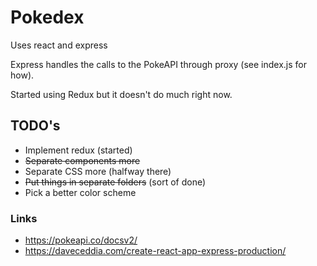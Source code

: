 # Pokedex
Uses react and express

Express handles the calls to the
 PokeAPI through proxy (see index.js for how).

Started using Redux but it doesn't do much right now.

## TODO's
* Implement redux (started)
* ~~Separate components more~~
* Separate CSS more (halfway there)
* ~~Put things in separate folders~~ (sort of done)
* Pick a better color scheme

### Links
* https://pokeapi.co/docsv2/
* https://daveceddia.com/create-react-app-express-production/